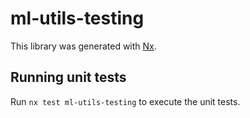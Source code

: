 # ml-utils-testing

This library was generated with [Nx](https://nx.dev).

## Running unit tests

Run `nx test ml-utils-testing` to execute the unit tests.
